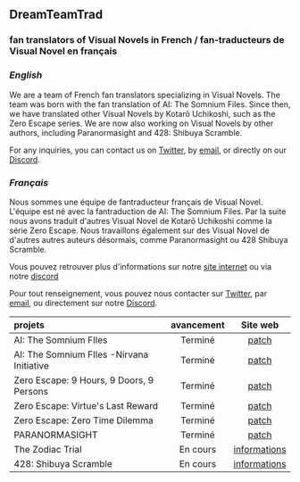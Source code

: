 ## DreamTeamTrad
### fan translators of Visual Novels in French / fan-traducteurs de Visual Novel en français

### _English_

We are a team of French fan translators specializing in Visual Novels. The team was born with the fan translation of AI: The Somnium Files. Since then, we have translated other Visual Novels by Kotarō Uchikoshi, such as the Zero Escape series. We are now also working on Visual Novels by other authors, including Paranormasight and 428: Shibuya Scramble.

For any inquiries, you can contact us on [Twitter](https://x.com/DreamTeamTrad), by [email](https://www.dreamteamtrad.fr/contact/), or directly on our [Discord](https://t.co/O6tlFvR8wa).

### _Français_

Nous sommes une équipe de fantraducteur français de Visual Novel. L'équipe est né avec la fantraduction de AI: The Somnium Files. Par la suite nous avons traduit d'autres Visual Novel de Kotarō Uchikoshi comme la série Zero Escape. Nous travaillons également sur des Visual Novel de d'autres autres auteurs désormais, comme Paranormasight ou 428 Shibuya Scramble.

Vous pouvez retrouver plus d'informations sur notre [site internet](https://www.dreamteamtrad.fr/) ou via notre [discord](https://t.co/O6tlFvR8wa)

Pour tout renseignement, vous pouvez nous contacter sur [Twitter](https://x.com/DreamTeamTrad), par [email](https://www.dreamteamtrad.fr/contact/), ou directement sur notre [Discord](https://t.co/O6tlFvR8wa).


| projets                                    | avancement | Site web                                                                       |
| :----------------------------------------- |:----------:|:------------------------------------------------------------------------------:|
| AI: The Somnium FIles                      | Terminé    | [patch](https://www.dreamteamtrad.fr/ai-the-somnium-files/)                    |
| AI: The Somnium FIles -Nirvana Initiative  | Terminé    | [patch](https://www.dreamteamtrad.fr/ai-the-somnium-files-nirvana-initiative/) |
| Zero Escape: 9 Hours, 9 Doors, 9 Persons   | Terminé    | [patch](https://www.dreamteamtrad.fr/999-9heures-9personnes-9portes/)          |
| Zero Escape: Virtue's Last Reward          | Terminé    | [patch](https://www.dreamteamtrad.fr/vlr-virtues-last-reward/)                 |
| Zero Escape: Zero Time Dilemma             | Terminé    | [patch](https://www.dreamteamtrad.fr/ztd-zero-time-dilemma/)                   |
| PARANORMASIGHT                             | Terminé    | [patch](https://www.dreamteamtrad.fr/paranormasight/)                   |
| The Zodiac Trial                           | En cours   | [informations](https://www.dreamteamtrad.fr/the-zodiac-trial/)                 |
| 428: Shibuya Scramble                      | En cours   | [informations](https://www.dreamteamtrad.fr/428-shibuya-scramble/)             |

<!--

**Here are some ideas to get you started:**

🙋‍♀️ A short introduction - what is your organization all about?
🌈 Contribution guidelines - how can the community get involved?
👩‍💻 Useful resources - where can the community find your docs? Is there anything else the community should know?
🍿 Fun facts - what does your team eat for breakfast?
🧙 Remember, you can do mighty things with the power of [Markdown](https://docs.github.com/github/writing-on-github/getting-started-with-writing-and-formatting-on-github/basic-writing-and-formatting-syntax)
-->
